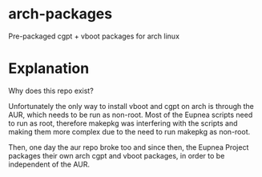# arch-packages

Pre-packaged cgpt + vboot packages for arch linux

# Explanation

Why does this repo exist?

Unfortunately the only way to install vboot and cgpt on arch is through the AUR, which needs to be run as
non-root. Most of the Eupnea scripts need to run as root, therefore makepkg was interfering with the scripts and making
them more complex due to the need to run makepkg as non-root.

Then, one day the aur repo broke too and since then, the Eupnea Project packages their own arch cgpt and vboot
packages, in order to be independent of the AUR.